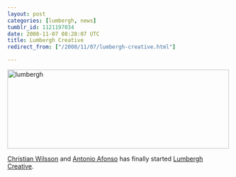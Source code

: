 ```yaml
---
layout: post
categories: [lumbergh, news]
tumblr_id: 1121197034  
date: 2008-11-07 08:28:07 UTC
title: Lumbergh Creative
redirect_from: ["/2008/11/07/lumbergh-creative.html"]

---
```


<a href="http://www.lumbergh.se/"><img src="/attachments/2008/11/lumbergh.png" alt="lumbergh" width="500" height="178" class="alignnone size-full wp-image-885" /></a>

<a href="http://www.24supreme.com/">Christian Wilsson</a> and <a href="http://www.afonso.se/">Antonio Afonso</a> has finally started <a href="http://www.lumbergh.se/">Lumbergh Creative</a>.
